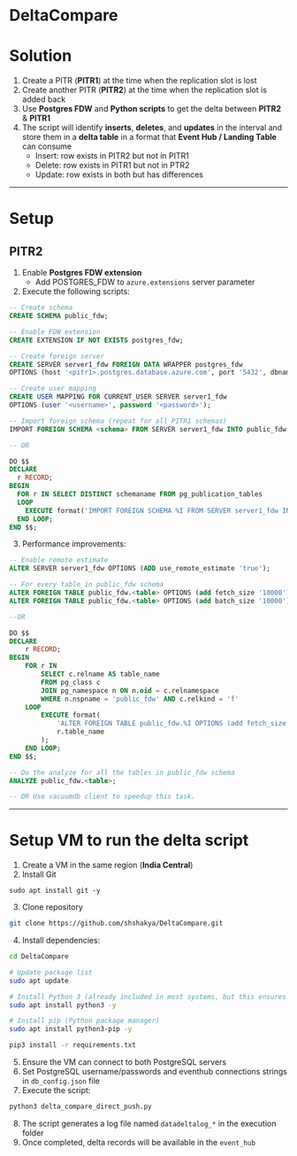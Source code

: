 # DeltaCompare

# Solution

1. Create a PITR (**PITR1**) at the time when the replication slot is lost  
2. Create another PITR (**PITR2**) at the time when the replication slot is added back  
3. Use **Postgres FDW** and **Python scripts** to get the delta between **PITR2** & **PITR1**  
4. The script will identify **inserts**, **deletes**, and **updates** in the interval and store them in a **delta table** in a format that **Event Hub / Landing Table** can consume  
   - Insert: row exists in PITR2 but not in PITR1
   - Delete: row exists in PITR1 but not in PTR2
   - Update: row exists in both but has differences

---

# Setup

## PITR2

1. Enable **Postgres FDW extension**
   - Add POSTGRES_FDW to `azure.extensions` server parameter
2. Execute the following scripts:

```sql
-- Create schema
CREATE SCHEMA public_fdw;

-- Enable FDW extension
CREATE EXTENSION IF NOT EXISTS postgres_fdw;

-- Create foreign server
CREATE SERVER server1_fdw FOREIGN DATA WRAPPER postgres_fdw 
OPTIONS (host '<pitr1>.postgres.database.azure.com', port '5432', dbname '<dbname>');

-- Create user mapping
CREATE USER MAPPING FOR CURRENT_USER SERVER server1_fdw 
OPTIONS (user '<username>', password '<password>');

-- Import foreign schema (repeat for all PITR1 schemas)
IMPORT FOREIGN SCHEMA <schema> FROM SERVER server1_fdw INTO public_fdw;

-- OR

DO $$
DECLARE
  r RECORD;
BEGIN
  FOR r IN SELECT DISTINCT schemaname FROM pg_publication_tables
  LOOP
    EXECUTE format('IMPORT FOREIGN SCHEMA %I FROM SERVER server1_fdw INTO public_fdw;', r.schemaname);
  END LOOP;
END $$;

```

3. Performance improvements:

```sql
-- Enable remote estimate
ALTER SERVER server1_fdw OPTIONS (ADD use_remote_estimate 'true');

-- For every table in public_fdw schema
ALTER FOREIGN TABLE public_fdw.<table> OPTIONS (add fetch_size '10000');
ALTER FOREIGN TABLE public_fdw.<table> OPTIONS (add batch_size '10000');

--OR

DO $$
DECLARE
    r RECORD;
BEGIN
    FOR r IN
        SELECT c.relname AS table_name
        FROM pg_class c
        JOIN pg_namespace n ON n.oid = c.relnamespace
        WHERE n.nspname = 'public_fdw' AND c.relkind = 'f'
    LOOP
        EXECUTE format(
            'ALTER FOREIGN TABLE public_fdw.%I OPTIONS (add fetch_size ''10000'');',
            r.table_name
        );
    END LOOP;
END $$;

-- Do the analyze for all the tables in public_fdw schema
ANALYZE public_fdw.<table>;

-- OR Use vacuumdb client to speedup this task.

```


---

# Setup VM to run the delta script

1. Create a VM in the same region (**India Central**)
2. Install Git
```basg
sudo apt install git -y
```
3. Clone repository

```bash
git clone https://github.com/shshakya/DeltaCompare.git
```

4. Install dependencies:

```bash
cd DeltaCompare

# Update package list
sudo apt update

# Install Python 3 (already included in most systems, but this ensures it's there)
sudo apt install python3 -y

# Install pip (Python package manager)
sudo apt install python3-pip -y

pip3 install -r requirements.txt

```

5. Ensure the VM can connect to both PostgreSQL servers  
6. Set PostgreSQL username/passwords and eventhub connections strings in `db_config.json` file
7. Execute the script:

```bash
python3 delta_compare_direct_push.py
```

8. The script generates a log file named `datadeltalog_*` in the execution folder  
9. Once completed, delta records will be available in the `event_hub`  
